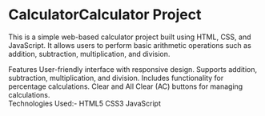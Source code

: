 # CalculatorCalculator Project
This is a simple web-based calculator project built using HTML, CSS, and JavaScript. It allows users to perform basic arithmetic operations such as addition, subtraction, multiplication, and division.

Features
User-friendly interface with responsive design.
Supports addition, subtraction, multiplication, and division.
Includes functionality for percentage calculations.
Clear and All Clear (AC) buttons for managing calculations.<br>
Technologies Used:-
HTML5
CSS3
JavaScript
 

